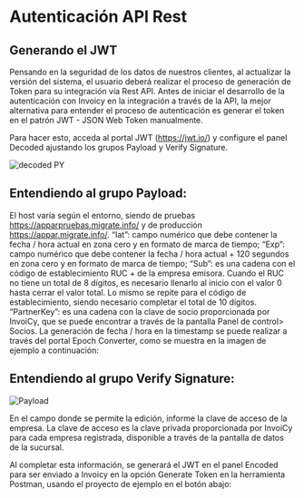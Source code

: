 # Autenticación API Rest

## Generando el JWT

Pensando en la seguridad de los datos de nuestros clientes, al actualizar la versión del sistema, el usuario deberá realizar el proceso de generación de Token para su integración vía Rest API. Antes de iniciar el desarrollo de la autenticación con Invoicy en la integración a través de la API, la mejor alternativa para entender el proceso de autenticación es generar el token en el patrón JWT - JSON Web Token manualmente.

Para hacer esto, acceda al portal JWT (https://jwt.io/) y configure el panel Decoded ajustando los grupos Payload y Verify Signature.

![decoded PY](http://127.0.0.1:8000/MKDOCS_DEMO_GITHUB/img/decoded_PY.png)

## Entendiendo al grupo Payload:

El host varía según el entorno, siendo de pruebas https://apparpruebas.migrate.info/ y de producción https://appar.migrate.info/.
“Iat”: campo numérico que debe contener la fecha / hora actual en zona cero y en formato de marca de tiempo;
“Exp”: campo numérico que debe contener la fecha / hora actual + 120 segundos en zona cero y en formato de marca de tiempo;
“Sub”: es una cadena con el código de establecimiento RUC + de la empresa emisora. Cuando el RUC no tiene un total de 8 dígitos, es necesario llenarlo al inicio con el valor 0 hasta cerrar el valor total. Lo mismo se repite para el código de establecimiento, siendo necesario completar el total de 10 dígitos.
“PartnerKey”: es una cadena con la clave de socio proporcionada por InvoiCy, que se puede encontrar a través de la pantalla Panel de control> Socios.
La generación de fecha / hora en la timestamp se puede realizar a través del portal Epoch Converter, como se muestra en la imagen de ejemplo a continuación:

## Entendiendo al grupo Verify Signature:

![Payload](http://127.0.0.1:8000/MKDOCS_DEMO_GITHUB/img/epoch_py.png)

En el campo donde se permite la edición, informe la clave de acceso de la empresa. La clave de acceso es la clave privada proporcionada por InvoiCy para cada empresa registrada, disponible a través de la pantalla de datos de la sucursal.

Al completar esta información, se generará el JWT en el panel Encoded para ser enviado a Invoicy en la opción Generate Token en la herramienta Postman, usando el proyecto de ejemplo en el botón abajo:

<div class="postman-run-button"
data-postman-action="collection/fork"
data-postman-visibility="public"
data-postman-var-1="11545214-e9cab45f-e5f8-42e6-b037-51ab888ae0b3"
data-postman-collection-url="entityId=11545214-e9cab45f-e5f8-42e6-b037-51ab888ae0b3&entityType=collection&workspaceId=47d53896-9f39-46ad-9e22-3317503e9120"></div>
<script type="text/javascript">
  (function (p,o,s,t,m,a,n) {
    !p[s] && (p[s] = function () { (p[t] || (p[t] = [])).push(arguments); });
    !o.getElementById(s+t) && o.getElementsByTagName("head")[0].appendChild((
      (n = o.createElement("script")),
      (n.id = s+t), (n.async = 1), (n.src = m), n
    ));
  }(window, document, "_pm", "PostmanRunObject", "https://run.pstmn.io/button.js"));
</script>